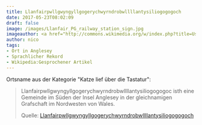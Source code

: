```yaml
---
title: Llanfairpwllgwyngyllgogerychwyrndrobwllllantysiliogogogoch
date: 2017-05-23T08:02:09
draft: false
image: /images/Llanfair_PG_railway_station_sign.jpg
imageauthor: <a href="http://commons.wikimedia.org/w/index.php?title=User:Raphael_Frey&amp;action=edit&amp;redlink=1" class="new" title="User:Raphael Frey (page does not exist)">Raphael Frey</a>
author: nico
tags:
- Ort in Anglesey
- Sprachlicher Rekord
- Wikipedia:Gesprochener Artikel
---
```


Ortsname aus der Kategorie "Katze lief über die Tastatur":

> Llanfairpwll­gwyngyllgogery­chwyrndrobwll­llantysilio­gogogoc isth
> eine Gemeinde im Süden der Insel Anglesey in der gleichnamigen Grafschaft im
> Nordwesten von Wales.
>
> Quelle: [Llanfairpwllgwyngyllgogerychwyrndrobwllllantysiliogogogoch](https://de.wikipedia.org/wiki/Llanfairpwllgwyngyllgogerychwyrndrobwllllantysiliogogogoch)
